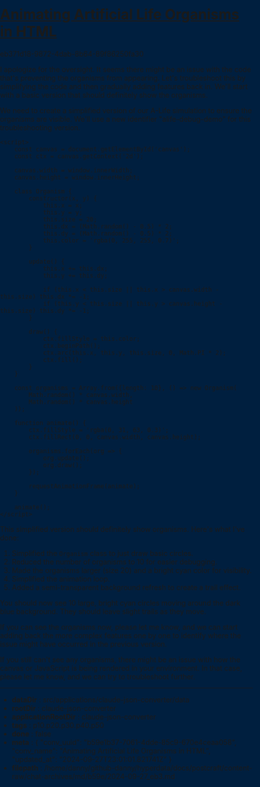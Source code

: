 # [Animating Artificial Life Organisms in HTML](https://claude.ai/chat/b59e1b37-7061-4dde-85c9-670e4ceaa058)

eb371d18-9872-4dab-8b64-89f86250fa30

 I apologize for the oversight. It seems there might be an issue with the code that's preventing the organisms from appearing. Let's troubleshoot this by simplifying the code and then gradually adding features back in. We'll start with a basic version that should definitely show the organisms.

<antThinking>We need to create a simplified version of our A-Life simulation to ensure the organisms are visible. We'll use a new identifier "alife-debug-demo" for this troubleshooting version.</antThinking>

<antArtifact identifier="alife-debug-demo" type="text/html" title="Simplified A-Life Debug Demo">
<!DOCTYPE html>
<html lang="en">
<head>
    <meta charset="UTF-8">
    <meta name="viewport" content="width=device-width, initial-scale=1.0">
    <title>Simplified A-Life Debug Demo</title>
    <style>
        body, html {
            margin: 0;
            padding: 0;
            height: 100%;
            overflow: hidden;
            background-color: #001f3f;
        }
        #canvas {
            position: absolute;
            top: 0;
            left: 0;
        }
    </style>
</head>
<body>
    <canvas id="canvas"></canvas>

    <script>
        const canvas = document.getElementById('canvas');
        const ctx = canvas.getContext('2d');

        canvas.width = window.innerWidth;
        canvas.height = window.innerHeight;

        class Organism {
            constructor(x, y) {
                this.x = x;
                this.y = y;
                this.size = 20;
                this.dx = (Math.random() - 0.5) * 2;
                this.dy = (Math.random() - 0.5) * 2;
                this.color = 'rgba(0, 255, 255, 0.7)';
            }

            update() {
                this.x += this.dx;
                this.y += this.dy;

                if (this.x < this.size || this.x > canvas.width - this.size) this.dx *= -1;
                if (this.y < this.size || this.y > canvas.height - this.size) this.dy *= -1;
            }

            draw() {
                ctx.fillStyle = this.color;
                ctx.beginPath();
                ctx.arc(this.x, this.y, this.size, 0, Math.PI * 2);
                ctx.fill();
            }
        }

        const organisms = Array.from({length: 10}, () => new Organism(
            Math.random() * canvas.width,
            Math.random() * canvas.height
        ));

        function animate() {
            ctx.fillStyle = 'rgba(0, 31, 63, 0.3)';
            ctx.fillRect(0, 0, canvas.width, canvas.height);
            
            organisms.forEach(org => {
                org.update();
                org.draw();
            });
            
            requestAnimationFrame(animate);
        }

        animate();
    </script>
</body>
</html>
</antArtifact>

This simplified version should definitely show organisms. Here's what I've done:

1. Simplified the `Organism` class to just draw basic circles.
2. Reduced the number of organisms to 10 for easier debugging.
3. Made the organisms larger (size 20) and a bright cyan color for visibility.
4. Simplified the animation loop.
5. Added a semi-transparent background refresh to create a trail effect.

You should now see 10 large, bright cyan circles moving around the dark blue background. They should leave slight trails as they move.

If you can see the organisms now, please let me know, and we can start adding back the more complex features one by one to identify where the issue might have occurred in the previous version.

If you still can't see any organisms, there might be an issue with how the canvas or JavaScript is being rendered in your environment. In that case, please let me know, and we can try to troubleshoot further.

---

* **dataDir** : src/applications/claude-json-converter/data
* **rootDir** : claude-json-converter
* **applicationRootDir** : claude-json-converter
* **tags** : p10.p20.p30.p40.p50
* **done** : false
* **meta** : {
  "conv_uuid": "b59e1b37-7061-4dde-85c9-670e4ceaa058",
  "conv_name": "Animating Artificial Life Organisms in HTML",
  "updated_at": "2024-09-27T23:01:01.821741Z"
}
* **filepath** : /home/danny/github-danny/hyperdata/docs/postcraft/content-raw/chat-archives/md/b59e/2024-09-27_eb3.md